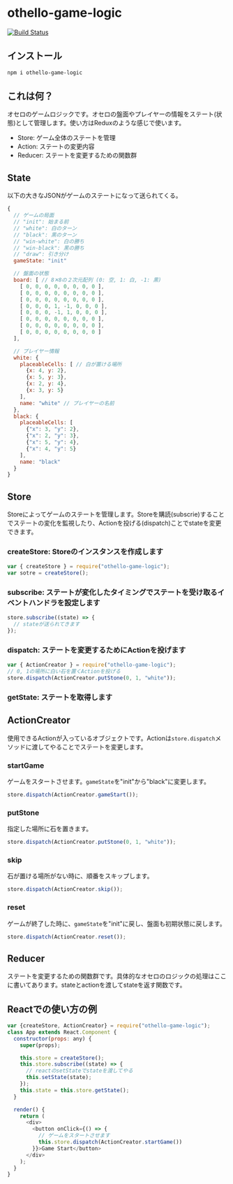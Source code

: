 # othello-game-logic
[![Build Status](https://travis-ci.org/SatoshiKawabata/othello-game-logic.svg?branch=master)](https://travis-ci.org/SatoshiKawabata/othello-game-logic)

## インストール
```sh
npm i othello-game-logic
```

## これは何？
オセロのゲームロジックです。オセロの盤面やプレイヤーの情報をステート(状態)として管理します。使い方はReduxのような感じで使います。

- Store: ゲーム全体のステートを管理
- Action: ステートの変更内容
- Reducer: ステートを変更するための関数群

## State
以下の大きなJSONがゲームのステートになって送られてくる。
```js
{
  // ゲームの局面
  // "init": 始まる前
  // "white": 白のターン
  // "black": 黒のターン
  // "win-white": 白の勝ち
  // "win-black": 黒の勝ち
  // "draw": 引き分け
  gameState: "init"

  // 盤面の状態
  board: [ // 8✕8の２次元配列 (0: 空, 1: 白, -1: 黒)
    [ 0, 0, 0, 0, 0, 0, 0, 0 ],
    [ 0, 0, 0, 0, 0, 0, 0, 0 ],
    [ 0, 0, 0, 0, 0, 0, 0, 0 ],
    [ 0, 0, 0, 1, -1, 0, 0, 0 ],
    [ 0, 0, 0, -1, 1, 0, 0, 0 ],
    [ 0, 0, 0, 0, 0, 0, 0, 0 ],
    [ 0, 0, 0, 0, 0, 0, 0, 0 ],
    [ 0, 0, 0, 0, 0, 0, 0, 0 ]
  ],

  // プレイヤー情報
  white: {
    placeableCells: [ // 白が置ける場所
      {x: 4, y: 2},
      {x: 5, y: 3},
      {x: 2, y: 4},
      {x: 3, y: 5}
    ],
    name: "white" // プレイヤーの名前
  },
  black: {
    placeableCells: [
      {"x": 3, "y": 2},
      {"x": 2, "y": 3},
      {"x": 5, "y": 4},
      {"x": 4, "y": 5}
    ],
    name: "black"
  }
}
```

## Store
Storeによってゲームのステートを管理します。Storeを購読(subscrie)することでステートの変化を監視したり、Actionを投げる(dispatch)ことでstateを変更できます。

### createStore: Storeのインスタンスを作成します
```js
var { createStore } = require("othello-game-logic");
var sotre = createStore();
```


### subscribe: ステートが変化したタイミングでステートを受け取るイベントハンドラを設定します
```js
store.subscribe((state) => {
  // stateが送られてきます
});
```

### dispatch: ステートを変更するためにActionを投げます
```js
var { ActionCreator } = require("othello-game-logic");
// 0, 1の場所に白い石を置くActionを投げる
store.dispatch(ActionCreator.putStone(0, 1, "white"));
```

### getState: ステートを取得します

## ActionCreator
使用できるActionが入っているオブジェクトです。Actionは`store.dispatch`メソッドに渡してやることでステートを変更します。

### startGame
ゲームをスタートさせます。`gameState`を"init"から"black"に変更します。
```js
store.dispatch(ActionCreator.gameStart());
```

### putStone
指定した場所に石を置きます。
```js
store.dispatch(ActionCreator.putStone(0, 1, "white"));
```

### skip
石が置ける場所がない時に、順番をスキップします。
```js
store.dispatch(ActionCreator.skip());
```

### reset
ゲームが終了した時に、`gameState`を"init"に戻し、盤面も初期状態に戻します。
```js
store.dispatch(ActionCreator.reset());
```


## Reducer
ステートを変更するための関数群です。具体的なオセロのロジックの処理はここに書いてあります。stateとactionを渡してstateを返す関数です。

## Reactでの使い方の例
```js
var {createStore, ActionCreator} = require("othello-game-logic");
class App extends React.Component {
  constructor(props: any) {
    super(props);

    this.store = createStore();
    this.store.subscribe((state) => {
      // reactのsetStateでstateを渡してやる
      this.setState(state);
    });
    this.state = this.store.getState();
  }

  render() {
    return (
      <div>
        <button onClick={() => {
          // ゲームをスタートさせます
          this.store.dispatch(ActionCreator.startGame())
        }}>Game Start</button>
      </div>
    );
  }
}
```
